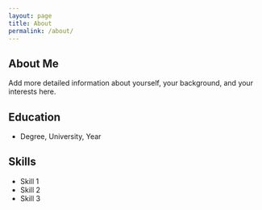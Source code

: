 ```yaml
---
layout: page
title: About
permalink: /about/
---
```


## About Me

Add more detailed information about yourself, your background, and your interests here.

## Education
- Degree, University, Year

## Skills
- Skill 1
- Skill 2
- Skill 3
